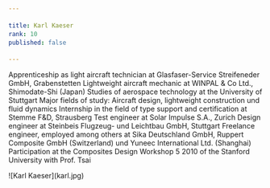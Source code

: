 ```yaml
---

title: Karl Kaeser
rank: 10
published: false

---
```


Apprenticeship as light aircraft technician at Glasfaser-Service Streifeneder GmbH, Grabenstetten
Lightweight aircraft mechanic at WINPAL & Co Ltd., Shimodate-Shi (Japan)
Studies of aerospace technology at the University of Stuttgart
Major fields of study: Aircraft design, lightweight construction und fluid dynamics
Internship in the field of type support and certification at Stemme F&D, Strausberg
Test engineer at Solar Impulse S.A., Zurich
Design engineer at Steinbeis Flugzeug- und Leichtbau GmbH, Stuttgart
Freelance engineer, employed among others at Sika Deutschland GmbH, Ruppert Composite GmbH (Switzerland) und Yuneec International Ltd. (Shanghai)
Participation at the Composites Design Workshop 5 2010 of the Stanford University with Prof. Tsai

<div>
![Karl Kaeser](karl.jpg)
</div>

